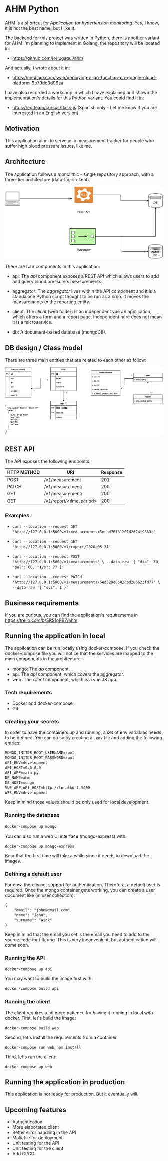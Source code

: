 # AHM Python

AHM is a shortcut for  *Application for hypertension monitoring*. Yes, I know, it is not the best name, but I like it.

The backend for this project was written in Python, there is another variant for AHM I'm planning to implement in Golang, the repository will be located in:

* https://github.com/jorlugaqui/ahm

And actually, I wrote about it in:

* https://medium.com/swlh/deploying-a-go-function-on-google-cloud-platform-9b79dd9d99aa

I have also recorded a workshop in which I have explained and shown the implementation's details for this Python variant. You could find it in:

* https://ed.team/cursos/flask-js (Spanish only - Let me know if you are interested in an English version)

## Motivation

This application aims to serve as a measurement tracker for people who suffer high blood pressure issues, like me.

## Architecture

The application follows a monolithic - single repository approach, with a three-tier architecture (data-logic-client).

![Architecture](docs/img/ahm.jpg)

There are four components in this application:

* api: The *api* component exposes a REST API which allows users to add and query blood pressure's measurements.

* aggregator: The *aggregator* lives within the API component and it is a standalone Python script thought to be run as a cron. It moves the measurements to the reporting entity.

* client: The *client* (web folder) is an independent vue JS application, which offers a form and a report page. Independent here does not mean it is a microservice.

* db: A document-based database (mongoDB).

## DB design / Class model

There are three main entities that are related to each other as follow:

![Database](docs/img/db.jpg)

## REST API

The API exposes the following endpoints:

| HTTP METHOD | URI | Response |
|---|---|---|
| POST | /v1/measurement | 201 |
| PATCH | /v1/measurement/<id> | 200 |
| GET  | /v1/measurement/<id> | 200 |
| GET  | /v1/report/<time_period> | 200 |

### Examples:

* `curl --location --request GET 'http://127.0.0.1:5000/v1/measurements/5ecbd76781201d2624f9583c'`

* `curl --location --request GET 'http://127.0.0.1:5000/v1/report/2020-05-31'`

* `curl --location --request POST 'http://127.0.0.1:5000/v1/measurements' \
--data-raw '{
	"dia": 30,
	"pul": 66,
	"sys": 77
}'`

* `curl --location --request PATCH 'http://127.0.0.1:5000/v1/measurements/5ed329d0502dbd286623fd77' \
--data-raw '{
	"sys": 1
}'`

## Business requirements

If you are curious, you can find the application's requirements in https://trello.com/b/SRSfqPB7/ahm.

## Running the application in local

The application can be run locally using docker-compose. If you check the docker-compose file you will notice that the services are mapped to the main components in the architecture:

* mongo: The *db* component
* api: The *api* component, which covers the aggregator.
* web: The *client* component, which is a vue JS app.

### Tech requirements

* Docker and docker-compose
* Git

### Creating your secrets

In order to have the containers up and running, a set of env variables needs to be defined. You can do so by creating a `.env` file and adding the following entries:

```
MONGO_INITDB_ROOT_USERNAME=root
MONGO_INITDB_ROOT_PASSWORD=root
API_ENV=development
API_HOST=0.0.0.0
API_APP=main.py
DB_NAME=ahm
DB_HOST=mongo
VUE_APP_API_HOST=http://localhost:5000
WEB_ENV=development
```

Keep in mind those values should be only used for local development.

### Running the database

`docker-compose up mongo`

You can also run a web UI interface (mongo-express) with:

`docker-compose up mongo-express`

Bear that the first time will take a while since it needs to download the images.

### Defining a default user

For now, there is not support for authentication. Therefore, a default user is required. Once the mongo container gets working, you can create a user document like (in user collection):

```
{
	"email": "john@gmail.com",
	"name": "John",
	"surname": "Wick"
}
```
Keep in mind that the email you set is the email you need to add to the source code for filtering. This is very inconvenient, but authentication will come soon.

### Running the API

`docker-compose up api`

You may want to build the image first with:

`docker-compose build api`

### Running the client

The client requires a bit more patience for having it running in local with docker. First, let's build the image:

`docker-compose build web`

Second, let's install the requirements from a container

`docker-compose run web npm install`

Third, let's run the client:

`docker-compose up web`

## Running the application in production

This application is not ready for production. But it eventually will.

## Upcoming features

* Authentication
* More elaborated client
* Better error handling in the API
* Makefile for deployment
* Unit testing for the API
* Unit testing for the client
* Add CI/CD
